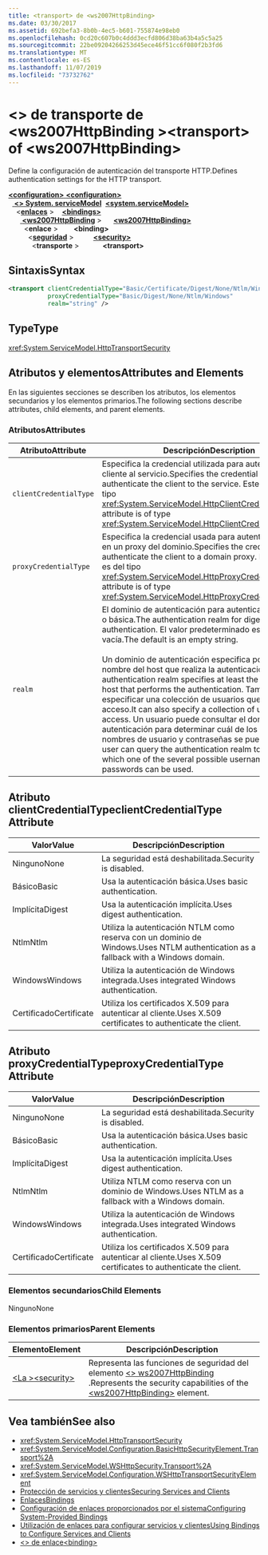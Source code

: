 ```yaml
---
title: <transport> de <ws2007HttpBinding>
ms.date: 03/30/2017
ms.assetid: 692befa3-8b0b-4ec5-b601-755874e98eb0
ms.openlocfilehash: 0cd20c607b0c4ddd3ecfd806d38ba63b4a5c5a25
ms.sourcegitcommit: 22be09204266253d45ece46f51cc6f080f2b3fd6
ms.translationtype: MT
ms.contentlocale: es-ES
ms.lasthandoff: 11/07/2019
ms.locfileid: "73732762"
---
```

# <a name="transport-of-ws2007httpbinding"></a><span data-ttu-id="6323b-102">\<> de transporte de \<ws2007HttpBinding ></span><span class="sxs-lookup"><span data-stu-id="6323b-102">\<transport> of \<ws2007HttpBinding></span></span>
<span data-ttu-id="6323b-103">Define la configuración de autenticación del transporte HTTP.</span><span class="sxs-lookup"><span data-stu-id="6323b-103">Defines authentication settings for the HTTP transport.</span></span>  
  
<span data-ttu-id="6323b-104">[ **\<configuration>** ](../configuration-element.md)</span><span class="sxs-lookup"><span data-stu-id="6323b-104">[**\<configuration>**](../configuration-element.md)</span></span>\
<span data-ttu-id="6323b-105">&nbsp;&nbsp;[ **\<> System. serviceModel**](system-servicemodel.md)</span><span class="sxs-lookup"><span data-stu-id="6323b-105">&nbsp;&nbsp;[**\<system.serviceModel>**](system-servicemodel.md)</span></span>\
<span data-ttu-id="6323b-106">&nbsp;&nbsp;&nbsp;&nbsp;\<[**enlaces**](bindings.md) ></span><span class="sxs-lookup"><span data-stu-id="6323b-106">&nbsp;&nbsp;&nbsp;&nbsp;[**\<bindings>**](bindings.md)</span></span>\
<span data-ttu-id="6323b-107">&nbsp;&nbsp;&nbsp;&nbsp;&nbsp;&nbsp;[ **\<ws2007HttpBinding**](ws2007httpbinding.md) ></span><span class="sxs-lookup"><span data-stu-id="6323b-107">&nbsp;&nbsp;&nbsp;&nbsp;&nbsp;&nbsp;[**\<ws2007HttpBinding>**](ws2007httpbinding.md)</span></span>\
<span data-ttu-id="6323b-108">&nbsp;&nbsp;&nbsp;&nbsp;&nbsp;&nbsp;&nbsp;&nbsp;\<**enlace** ></span><span class="sxs-lookup"><span data-stu-id="6323b-108">&nbsp;&nbsp;&nbsp;&nbsp;&nbsp;&nbsp;&nbsp;&nbsp;**\<binding>**</span></span>\
<span data-ttu-id="6323b-109">&nbsp;&nbsp;&nbsp;&nbsp;&nbsp;&nbsp;&nbsp;&nbsp;&nbsp;&nbsp;\<[**seguridad**](security-of-ws2007httpbinding.md) ></span><span class="sxs-lookup"><span data-stu-id="6323b-109">&nbsp;&nbsp;&nbsp;&nbsp;&nbsp;&nbsp;&nbsp;&nbsp;&nbsp;&nbsp;[**\<security>**](security-of-ws2007httpbinding.md)</span></span>\
<span data-ttu-id="6323b-110">&nbsp;&nbsp;&nbsp;&nbsp;&nbsp;&nbsp;&nbsp;&nbsp;&nbsp;&nbsp;&nbsp;&nbsp;\<**transporte** ></span><span class="sxs-lookup"><span data-stu-id="6323b-110">&nbsp;&nbsp;&nbsp;&nbsp;&nbsp;&nbsp;&nbsp;&nbsp;&nbsp;&nbsp;&nbsp;&nbsp;**\<transport>**</span></span>  
  
## <a name="syntax"></a><span data-ttu-id="6323b-111">Sintaxis</span><span class="sxs-lookup"><span data-stu-id="6323b-111">Syntax</span></span>  
  
```xml  
<transport clientCredentialType="Basic/Certificate/Digest/None/Ntlm/Windows"
           proxyCredentialType="Basic/Digest/None/Ntlm/Windows"
           realm="string" />
```  
  
## <a name="type"></a><span data-ttu-id="6323b-112">Type</span><span class="sxs-lookup"><span data-stu-id="6323b-112">Type</span></span>  
 <xref:System.ServiceModel.HttpTransportSecurity>  
  
## <a name="attributes-and-elements"></a><span data-ttu-id="6323b-113">Atributos y elementos</span><span class="sxs-lookup"><span data-stu-id="6323b-113">Attributes and Elements</span></span>  
 <span data-ttu-id="6323b-114">En las siguientes secciones se describen los atributos, los elementos secundarios y los elementos primarios.</span><span class="sxs-lookup"><span data-stu-id="6323b-114">The following sections describe attributes, child elements, and parent elements.</span></span>  
  
### <a name="attributes"></a><span data-ttu-id="6323b-115">Atributos</span><span class="sxs-lookup"><span data-stu-id="6323b-115">Attributes</span></span>  
  
|<span data-ttu-id="6323b-116">Atributo</span><span class="sxs-lookup"><span data-stu-id="6323b-116">Attribute</span></span>|<span data-ttu-id="6323b-117">Descripción</span><span class="sxs-lookup"><span data-stu-id="6323b-117">Description</span></span>|  
|---------------|-----------------|  
|`clientCredentialType`|<span data-ttu-id="6323b-118">Especifica la credencial utilizada para autenticar el cliente al servicio.</span><span class="sxs-lookup"><span data-stu-id="6323b-118">Specifies the credential used to authenticate the client to the service.</span></span> <span data-ttu-id="6323b-119">Este atributo es del tipo <xref:System.ServiceModel.HttpClientCredentialType>.</span><span class="sxs-lookup"><span data-stu-id="6323b-119">This attribute is of type <xref:System.ServiceModel.HttpClientCredentialType>.</span></span>|  
|`proxyCredentialType`|<span data-ttu-id="6323b-120">Especifica la credencial usada para autenticar al cliente en un proxy del dominio.</span><span class="sxs-lookup"><span data-stu-id="6323b-120">Specifies the credential used to authenticate the client to a domain proxy.</span></span> <span data-ttu-id="6323b-121">Este atributo es del tipo <xref:System.ServiceModel.HttpProxyCredentialType>.</span><span class="sxs-lookup"><span data-stu-id="6323b-121">This attribute is of type <xref:System.ServiceModel.HttpProxyCredentialType>.</span></span>|  
|`realm`|<span data-ttu-id="6323b-122">El dominio de autenticación para autenticación implícita o básica.</span><span class="sxs-lookup"><span data-stu-id="6323b-122">The authentication realm for digest or basic authentication.</span></span> <span data-ttu-id="6323b-123">El valor predeterminado es una cadena vacía.</span><span class="sxs-lookup"><span data-stu-id="6323b-123">The default is an empty string.</span></span><br /><br /> <span data-ttu-id="6323b-124">Un dominio de autenticación especifica por lo menos el nombre del host que realiza la autenticación.</span><span class="sxs-lookup"><span data-stu-id="6323b-124">An authentication realm specifies at least the name of the host that performs the authentication.</span></span> <span data-ttu-id="6323b-125">También puede especificar una colección de usuarios que tiene acceso.</span><span class="sxs-lookup"><span data-stu-id="6323b-125">It can also specify a collection of users who have access.</span></span> <span data-ttu-id="6323b-126">Un usuario puede consultar el dominio de autenticación para determinar cuál de los posibles nombres de usuario y contraseñas se puede utilizar.</span><span class="sxs-lookup"><span data-stu-id="6323b-126">A user can query the authentication realm to determine which one of the several possible usernames and passwords can be used.</span></span>|  
  
## <a name="clientcredentialtype-attribute"></a><span data-ttu-id="6323b-127">Atributo clientCredentialType</span><span class="sxs-lookup"><span data-stu-id="6323b-127">clientCredentialType Attribute</span></span>  
  
|<span data-ttu-id="6323b-128">Valor</span><span class="sxs-lookup"><span data-stu-id="6323b-128">Value</span></span>|<span data-ttu-id="6323b-129">Descripción</span><span class="sxs-lookup"><span data-stu-id="6323b-129">Description</span></span>|  
|-----------|-----------------|  
|<span data-ttu-id="6323b-130">Ninguno</span><span class="sxs-lookup"><span data-stu-id="6323b-130">None</span></span>|<span data-ttu-id="6323b-131">La seguridad está deshabilitada.</span><span class="sxs-lookup"><span data-stu-id="6323b-131">Security is disabled.</span></span>|  
|<span data-ttu-id="6323b-132">Básico</span><span class="sxs-lookup"><span data-stu-id="6323b-132">Basic</span></span>|<span data-ttu-id="6323b-133">Usa la autenticación básica.</span><span class="sxs-lookup"><span data-stu-id="6323b-133">Uses basic authentication.</span></span>|  
|<span data-ttu-id="6323b-134">Implícita</span><span class="sxs-lookup"><span data-stu-id="6323b-134">Digest</span></span>|<span data-ttu-id="6323b-135">Usa la autenticación implícita.</span><span class="sxs-lookup"><span data-stu-id="6323b-135">Uses digest authentication.</span></span>|  
|<span data-ttu-id="6323b-136">Ntlm</span><span class="sxs-lookup"><span data-stu-id="6323b-136">Ntlm</span></span>|<span data-ttu-id="6323b-137">Utiliza la autenticación NTLM como reserva con un dominio de Windows.</span><span class="sxs-lookup"><span data-stu-id="6323b-137">Uses NTLM authentication as a fallback with a Windows domain.</span></span>|  
|<span data-ttu-id="6323b-138">Windows</span><span class="sxs-lookup"><span data-stu-id="6323b-138">Windows</span></span>|<span data-ttu-id="6323b-139">Utiliza la autenticación de Windows integrada.</span><span class="sxs-lookup"><span data-stu-id="6323b-139">Uses integrated Windows authentication.</span></span>|  
|<span data-ttu-id="6323b-140">Certificado</span><span class="sxs-lookup"><span data-stu-id="6323b-140">Certificate</span></span>|<span data-ttu-id="6323b-141">Utiliza los certificados X.509 para autenticar al cliente.</span><span class="sxs-lookup"><span data-stu-id="6323b-141">Uses X.509 certificates to authenticate the client.</span></span>|  
  
## <a name="proxycredentialtype-attribute"></a><span data-ttu-id="6323b-142">Atributo proxyCredentialType</span><span class="sxs-lookup"><span data-stu-id="6323b-142">proxyCredentialType Attribute</span></span>  
  
|<span data-ttu-id="6323b-143">Valor</span><span class="sxs-lookup"><span data-stu-id="6323b-143">Value</span></span>|<span data-ttu-id="6323b-144">Descripción</span><span class="sxs-lookup"><span data-stu-id="6323b-144">Description</span></span>|  
|-----------|-----------------|  
|<span data-ttu-id="6323b-145">Ninguno</span><span class="sxs-lookup"><span data-stu-id="6323b-145">None</span></span>|<span data-ttu-id="6323b-146">La seguridad está deshabilitada.</span><span class="sxs-lookup"><span data-stu-id="6323b-146">Security is disabled.</span></span>|  
|<span data-ttu-id="6323b-147">Básico</span><span class="sxs-lookup"><span data-stu-id="6323b-147">Basic</span></span>|<span data-ttu-id="6323b-148">Usa la autenticación básica.</span><span class="sxs-lookup"><span data-stu-id="6323b-148">Uses basic authentication.</span></span>|  
|<span data-ttu-id="6323b-149">Implícita</span><span class="sxs-lookup"><span data-stu-id="6323b-149">Digest</span></span>|<span data-ttu-id="6323b-150">Usa la autenticación implícita.</span><span class="sxs-lookup"><span data-stu-id="6323b-150">Uses digest authentication.</span></span>|  
|<span data-ttu-id="6323b-151">Ntlm</span><span class="sxs-lookup"><span data-stu-id="6323b-151">Ntlm</span></span>|<span data-ttu-id="6323b-152">Utiliza NTLM como reserva con un dominio de Windows.</span><span class="sxs-lookup"><span data-stu-id="6323b-152">Uses NTLM as a fallback with a Windows domain.</span></span>|  
|<span data-ttu-id="6323b-153">Windows</span><span class="sxs-lookup"><span data-stu-id="6323b-153">Windows</span></span>|<span data-ttu-id="6323b-154">Utiliza la autenticación de Windows integrada.</span><span class="sxs-lookup"><span data-stu-id="6323b-154">Uses integrated Windows authentication.</span></span>|  
|<span data-ttu-id="6323b-155">Certificado</span><span class="sxs-lookup"><span data-stu-id="6323b-155">Certificate</span></span>|<span data-ttu-id="6323b-156">Utiliza los certificados X.509 para autenticar al cliente.</span><span class="sxs-lookup"><span data-stu-id="6323b-156">Uses X.509 certificates to authenticate the client.</span></span>|  
  
### <a name="child-elements"></a><span data-ttu-id="6323b-157">Elementos secundarios</span><span class="sxs-lookup"><span data-stu-id="6323b-157">Child Elements</span></span>  
 <span data-ttu-id="6323b-158">Ninguno</span><span class="sxs-lookup"><span data-stu-id="6323b-158">None</span></span>  
  
### <a name="parent-elements"></a><span data-ttu-id="6323b-159">Elementos primarios</span><span class="sxs-lookup"><span data-stu-id="6323b-159">Parent Elements</span></span>  
  
|<span data-ttu-id="6323b-160">Elemento</span><span class="sxs-lookup"><span data-stu-id="6323b-160">Element</span></span>|<span data-ttu-id="6323b-161">Descripción</span><span class="sxs-lookup"><span data-stu-id="6323b-161">Description</span></span>|  
|-------------|-----------------|  
|[<span data-ttu-id="6323b-162">\<La ></span><span class="sxs-lookup"><span data-stu-id="6323b-162">\<security></span></span>](security-of-ws2007httpbinding.md)|<span data-ttu-id="6323b-163">Representa las funciones de seguridad del elemento [\<> ws2007HttpBinding](ws2007httpbinding.md) .</span><span class="sxs-lookup"><span data-stu-id="6323b-163">Represents the security capabilities of the [\<ws2007HttpBinding>](ws2007httpbinding.md) element.</span></span>|  
  
## <a name="see-also"></a><span data-ttu-id="6323b-164">Vea también</span><span class="sxs-lookup"><span data-stu-id="6323b-164">See also</span></span>

- <xref:System.ServiceModel.HttpTransportSecurity>
- <xref:System.ServiceModel.Configuration.BasicHttpSecurityElement.Transport%2A>
- <xref:System.ServiceModel.WSHttpSecurity.Transport%2A>
- <xref:System.ServiceModel.Configuration.WSHttpTransportSecurityElement>
- [<span data-ttu-id="6323b-165">Protección de servicios y clientes</span><span class="sxs-lookup"><span data-stu-id="6323b-165">Securing Services and Clients</span></span>](../../../wcf/feature-details/securing-services-and-clients.md)
- [<span data-ttu-id="6323b-166">Enlaces</span><span class="sxs-lookup"><span data-stu-id="6323b-166">Bindings</span></span>](../../../wcf/bindings.md)
- [<span data-ttu-id="6323b-167">Configuración de enlaces proporcionados por el sistema</span><span class="sxs-lookup"><span data-stu-id="6323b-167">Configuring System-Provided Bindings</span></span>](../../../wcf/feature-details/configuring-system-provided-bindings.md)
- [<span data-ttu-id="6323b-168">Utilización de enlaces para configurar servicios y clientes</span><span class="sxs-lookup"><span data-stu-id="6323b-168">Using Bindings to Configure Services and Clients</span></span>](../../../wcf/using-bindings-to-configure-services-and-clients.md)
- [<span data-ttu-id="6323b-169">\<> de enlace</span><span class="sxs-lookup"><span data-stu-id="6323b-169">\<binding></span></span>](bindings.md)
